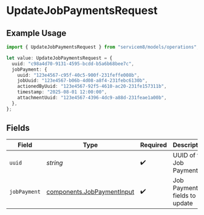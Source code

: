 # UpdateJobPaymentsRequest

## Example Usage

```typescript
import { UpdateJobPaymentsRequest } from "servicem8/models/operations";

let value: UpdateJobPaymentsRequest = {
  uuid: "c98a4d70-9131-4595-bcdd-b5a6b68bee7c",
  jobPayment: {
    uuid: "123e4567-c95f-40c5-900f-231feffe008b",
    jobUuid: "123e4567-b06b-4d08-a8f4-231febc6130b",
    actionedByUuid: "123e4567-92f5-4610-ac20-231fe157311b",
    timestamp: "2025-08-01 12:00:00",
    attachmentUuid: "123e4567-4396-4dc9-a88d-231feae1a00b",
  },
};
```

## Fields

| Field                                                                    | Type                                                                     | Required                                                                 | Description                                                              |
| ------------------------------------------------------------------------ | ------------------------------------------------------------------------ | ------------------------------------------------------------------------ | ------------------------------------------------------------------------ |
| `uuid`                                                                   | *string*                                                                 | :heavy_check_mark:                                                       | UUID of the Job Payment                                                  |
| `jobPayment`                                                             | [components.JobPaymentInput](../../models/components/jobpaymentinput.md) | :heavy_check_mark:                                                       | Job Payment fields to update                                             |